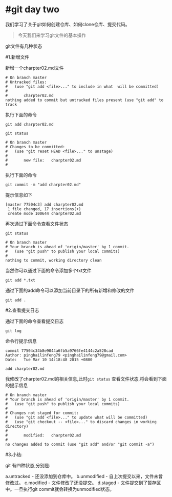 #git day two
===============

我们学习了关于git如何创建仓库、如何clone仓库、提交代码。

>今天我们来学习git文件的基本操作

git文件有几种状态

#1.新增文件

新增一个charpter02.md文件

    # On branch master
    # Untracked files:
    #   (use "git add <file>..." to include in what  will be committed)
    #
    #       charpter02.md
    nothing added to commit but untracked files present (use "git add" to track


执行下面的命令

    git add charpter02.md

    git status

    # On branch master
    # Changes to be committed:
    #   (use "git reset HEAD <file>..." to unstage)
    #
    #       new file:   charpter02.md
    #

执行下面的命令
    
    git commit -m "add charpter02.md"

提示信息如下

    [master 77504c3] add charpter02.md
     1 file changed, 17 insertions(+)
     create mode 100644 charpter02.md

再次通过下面命令查看文件状态

    git status

    # On branch master
    # Your branch is ahead of 'origin/master' by 1 commit.
    #   (use "git push" to publish your local commits)
    #
    nothing to commit, working directory clean


当然你可以通过下面的命令添加多个txt文件

    git add *.txt

通过下面的add命令可以添加当前目录下的所有新增和修改的文件
    
    git add .

#2.查看提交日志

通过下面的命令查看提交日志
    
    git log

命令行提示信息
    
    commit 77504c34b8e9044a6fb5a9766fe4144c2a528cad
    Author: pinghailinfeng79 <pinghailinfeng79@gmail.com>
    Date:   Tue Mar 10 14:18:48 2015 +0800

    add charpter02.md

我修改了charpter02.md的相关信息,此时`git status` 查看文件状态,将会看到下面的提示信息

    # On branch master
    # Your branch is ahead of 'origin/master' by 1 commit.
    #   (use "git push" to publish your local commits)
    #
    # Changes not staged for commit:
    #   (use "git add <file>..." to update what will be committed)
    #   (use "git checkout -- <file>..." to discard changes in working directory)
    #
    #       modified:   charpter02.md
    #
    no changes added to commit (use "git add" and/or "git commit -a")
#3.小结:
   
   git 有四种状态,分别是:
   
   a.untracked - 还没添加到仓库中。
   b.unmodified - 自上次提交以来，文件未曾修改过。
   c.modified - 文件修改了还没提交。
   d.staged - 文件提交到了暂存区中。一旦执行git commit就会转换为unmodified状态。

